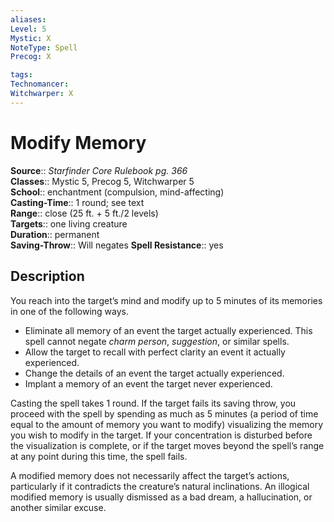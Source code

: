 ```yaml
---
aliases: 
Level: 5
Mystic: X
NoteType: Spell
Precog: X

tags: 
Technomancer: 
Witchwarper: X
---
```


# Modify Memory

**Source**:: _Starfinder Core Rulebook pg. 366_  
**Classes**:: Mystic 5, Precog 5, Witchwarper 5  
**School**:: enchantment (compulsion, mind-affecting)  
**Casting-Time**:: 1 round; see text  
**Range**:: close (25 ft. + 5 ft./2 levels)  
**Targets**:: one living creature  
**Duration**:: permanent  
**Saving-Throw**:: Will negates
**Spell Resistance**:: yes

## Description

You reach into the target’s mind and modify up to 5 minutes of its memories in one of the following ways.

-   Eliminate all memory of an event the target actually experienced. This spell cannot negate _charm person_, _suggestion_, or similar spells.
-   Allow the target to recall with perfect clarity an event it actually experienced.
-   Change the details of an event the target actually experienced.
-   Implant a memory of an event the target never experienced.

Casting the spell takes 1 round. If the target fails its saving throw, you proceed with the spell by spending as much as 5 minutes (a period of time equal to the amount of memory you want to modify) visualizing the memory you wish to modify in the target. If your concentration is disturbed before the visualization is complete, or if the target moves beyond the spell’s range at any point during this time, the spell fails.

A modified memory does not necessarily affect the target’s actions, particularly if it contradicts the creature’s natural inclinations. An illogical modified memory is usually dismissed as a bad dream, a hallucination, or another similar excuse.
